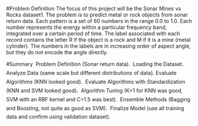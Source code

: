 #Problem Definition
The focus of this project will be the Sonar Mines vs Rocks dataset1. The problem is to predict
metal or rock objects from sonar return data. Each pattern is a set of 60 numbers in the range
0.0 to 1.0. Each number represents the energy within a particular frequency band, integrated
over a certain period of time. The label associated with each record contains the letter R if
the object is a rock and M if it is a mine (metal cylinder). The numbers in the labels are in
increasing order of aspect angle, but they do not encode the angle directly.

#Summary
 Problem Definition (Sonar return data).
 Loading the Dataset.
 Analyze Data (same scale but different distributions of data).
 Evaluate Algorithms (KNN looked good).
 Evaluate Algorithms with Standardization (KNN and SVM looked good).
 Algorithm Tuning (K=1 for KNN was good, SVM with an RBF kernel and C=1.5 was best).
 Ensemble Methods (Bagging and Boosting, not quite as good as SVM).
 Finalize Model (use all training data and confirm using validation dataset).
